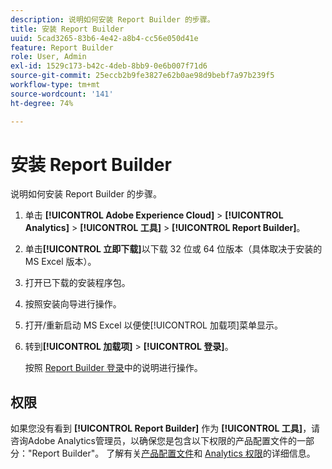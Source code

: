 ```yaml
---
description: 说明如何安装 Report Builder 的步骤。
title: 安装 Report Builder
uuid: 5cad3265-83b6-4e42-a8b4-cc56e050d41e
feature: Report Builder
role: User, Admin
exl-id: 1529c173-b42c-4deb-8bb9-0e6b007f71d6
source-git-commit: 25eccb2b9fe3827e62b0ae98d9bebf7a97b239f5
workflow-type: tm+mt
source-wordcount: '141'
ht-degree: 74%

---
```


# 安装 Report Builder

说明如何安装 Report Builder 的步骤。

1. 单击 **[!UICONTROL Adobe Experience Cloud]** > **[!UICONTROL Analytics]** > **[!UICONTROL 工具]** > **[!UICONTROL Report Builder]**。 
1. 单击&#x200B;**[!UICONTROL 立即下载]**&#x200B;以下载 32 位或 64 位版本（具体取决于安装的 MS Excel 版本）。
1. 打开已下载的安装程序包。
1. 按照安装向导进行操作。
1. 打开/重新启动 MS Excel 以便使[!UICONTROL 加载项]菜单显示。
1. 转到&#x200B;**[!UICONTROL 加载项]** > **[!UICONTROL 登录]**。

   按照 [Report Builder 登录](/help/analyze/report-builder/setup/login.md)中的说明进行操作。

## 权限

如果您没有看到 **[!UICONTROL Report Builder]** 作为 **[!UICONTROL 工具]**，请咨询Adobe Analytics管理员，以确保您是包含以下权限的产品配置文件的一部分：&quot;Report Builder&quot;。 了解有关[产品配置文件](https://experienceleague.adobe.com/docs/analytics/admin/admin-console/permissions/product-profile.html)和 [Analytics 权限](https://experienceleague.adobe.com/docs/analytics/admin/admin-console/permissions/analytics-tools.html)的详细信息。
